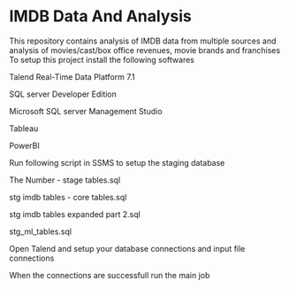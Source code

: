 # IMDB Data And Analysis
This repository contains analysis of IMDB data from multiple sources and analysis of movies/cast/box office revenues, movie brands and franchises
To setup this project install the following softwares

Talend Real-Time Data Platform 7.1

SQL server Developer Edition

Microsoft SQL server Management Studio

Tableau

PowerBI

Run following script in SSMS to setup the staging database

The Number - stage tables.sql

stg imdb tables - core tables.sql

stg imdb tables expanded part 2.sql

stg_ml_tables.sql

Open Talend and setup your database connections and input file connections

When the connections are successfull run the main job
